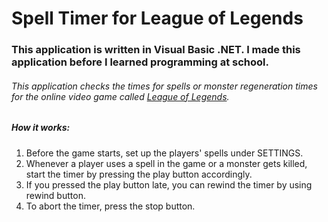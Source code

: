# Spell Timer for League of Legends

### This application is written in Visual Basic .NET. I made this application before I learned programming at school. 

###### This application checks the times for spells or monster regeneration times for the online video game called [League of Legends](leagueoflegends.com).

##### How it works:
1. Before the game starts, set up the players' spells under SETTINGS.
2. Whenever a player uses a spell in the game or a monster gets killed, start the timer by pressing the play button accordingly. 
3. If you pressed the play button late, you can rewind the timer by using rewind button.
4. To abort the timer, press the stop button.
